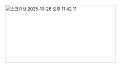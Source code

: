 <img width="363" height="189" alt="스크린샷 2025-10-26 오후 11 42 11" src="https://github.com/user-attachments/assets/48410452-428c-4bba-8b0a-51633c441fca" />
